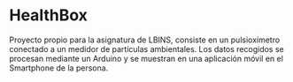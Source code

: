 # HealthBox
Proyecto propio para la asignatura de LBINS, consiste en un pulsioxímetro conectado a un medidor de partículas ambientales. Los datos recogidos se procesan mediante un Arduino y se muestran en una aplicación móvil en el Smartphone de la persona. 
